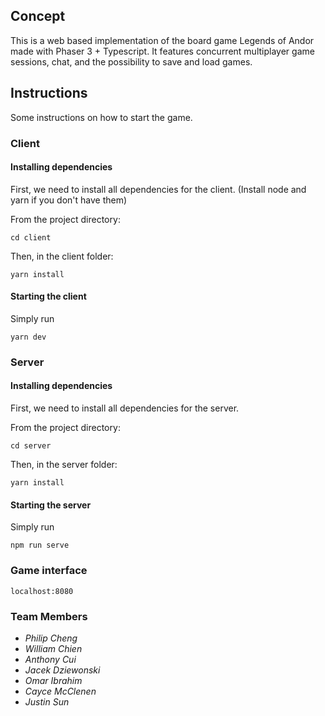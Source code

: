 ## Concept 

This is a web based implementation of the board game Legends of Andor  made with Phaser 3 + Typescript.
It features concurrent multiplayer game sessions, chat, and the possibility to save and load games.

## Instructions

Some instructions on how to start the game. 

### Client

#### Installing dependencies
First, we need to install all dependencies for the client. 
(Install node and yarn if you don't have them)

From the project directory:
```
cd client
```
Then, in the client folder:
```
yarn install
```

#### Starting the client
Simply run
```
yarn dev
```

### Server

#### Installing dependencies
First, we need to install all dependencies for the server. 

From the project directory:
```
cd server
```
Then, in the server folder:
```
yarn install
```

#### Starting the server
Simply run
```
npm run serve
```

### Game interface
```
localhost:8080
```
### Team Members
 * *Philip Cheng*
 * *William Chien*
 * *Anthony Cui*
 * *Jacek Dziewonski*
 * *Omar Ibrahim*
 * *Cayce McClenen*
 * *Justin Sun*
